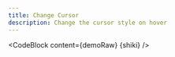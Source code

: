 ```yaml
---
title: Change Cursor
description: Change the cursor style on hover
---
```


<script lang="ts">
  import Demo from "./Cursor.svelte";
  import demoRaw from "./Cursor.svelte?raw";
  import CodeBlock from "../../CodeBlock.svelte";
  let { shiki } = $props();
</script>

<Demo />

<CodeBlock content={demoRaw} {shiki} />
